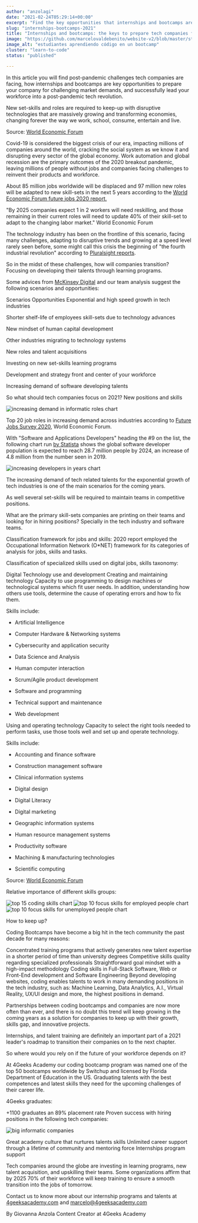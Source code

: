```yaml
---
author: "anzolagi"
date: "2021-02-24T05:29:14+00:00"
excerpt: "Find the key opportunities that internships and bootcamps are have to prepare your company for challenging market demands in a post-pandemic world"
slug: "internships-bootcamps-2021"
title: "Internships and bootcamps: the keys to prepare tech companies for 2021 demands"
image: "https://github.com/marcelovaldebenito/website-v2/blob/master/static/images/blog/internship.jpg?raw=true"
image_alt: "estudiantes aprendiendo código en un bootcamp"
cluster: "learn-to-code"
status: "published"

---
```


In this article you will find post-pandemic challenges tech companies are facing, how internships and bootcamps are key opportunities to prepare your company for challenging market demands, and successfully lead your workforce into a post-pandemic tech revolution. 

New set-skills and roles are required to keep-up with disruptive technologies that are massively growing and transforming economies, changing forever the way we work, school, consume, entertain and live. 


Source: [World Economic Forum](https://www.weforum.org/agenda/2020/10/x-charts-showing-the-jobs-of-a-post-pandemic-future-and-the-skills-you-need-to-get-them)

Covid-19 is considered the biggest crisis of our era, impacting millions of companies around the world, cracking the social system as we know it and disrupting every sector of the global economy. Work automation and global recession are the primary outcomes of the 2020 breakout pandemic, leaving millions of people without jobs and companies facing challenges to reinvent their products and workforce. 

About 85 million jobs worldwide will be displaced and 97 million new roles will be adapted to new skill-sets in the next 5 years according to the [World Economic Forum future jobs 2020 report.](http://www3.weforum.org/docs/WEF_Future_of_Jobs_2020.pdf)

"By 2025 companies expect 1 in 2 workers will need reskilling, and those remaining in their current roles will need to update 40% of their skill-set to adapt to the changing labor market." World Economic Forum 

The technology industry has been on the frontline of this scenario, facing many challenges, adapting to disruptive trends and growing at a speed level rarely seen before, some might call this crisis the beginning of "the fourth industrial revolution" according to [Pluralsight reports](https://www.pluralsight.com/blog/career/tech-in-2025?__cf_chl_captcha_tk__=1621f5c1ee99d500b0e38142beab4208fdc08623-1617048574-0-Aa3vzWjD1_S3izHRbmeZFk60rJUDGgAx7cM5rjhxDIRHTDKyG9FEBG8yWEH4p75HvtNnTubadscWWd4l8vVcKRwoHh-v97AQi9Zj9f0kxYUJBEcSalb2x90Z-wWVsVzTNtahnaqe8fMloYYe19v9mI3b-1d0xkMsWIfWk5UxWMn7G-Hj_aQA4DzDuI2pxFNL2E5YSurVUFCf_xPAV8ZaXCw9ExBuAx1ckZJSmEfCySrv4tCp-8qyhIffP3djifTjHUds7gVToKy5OkRVuFtwiej3CZZdWnz9MDSpgm2LgVaal31nq_cyuI85LUOWV1JxLRtjhaadWIcNWONMhPuURIjI5zIC_disp1Rbsavjh54V8oR_uuH069uG39uCHzPaUnyO4AIq33hToxm1q8CcZaZLbp-EEbAd-sVJafUMSkpvHTGR7bumsnZ7i7dj891_trcZsVclAAyxmdDjr3Z1UxFZs72VrY-APknfeB-WtjKqypRNzFIQD3Yw9fSJcQBDiehVmbwT0L9uXZIVoi_r6KnbioKr6-FfNTRNKVCVWKTtd3XXjMk_pr3WlUg1-DxEzSdprTQLQuY2SlZ7bw6j0xY).

So in the midst of these challenges, how will companies transition? Focusing on developing their talents through learning programs. 

Some advices from [McKinsey Digital](https://www.mckinsey.com/business-functions/mckinsey-digital/how-we-help-clients) and our team analysis suggest the following scenarios and opportunities: 


Scenarios 
Opportunities 
Exponential and high speed growth in tech industries 

Shorter shelf-life of employees skill-sets due to technology advances

New mindset of human capital development

Other industries migrating to technology systems


New roles and talent acquisitions

Investing on new set-skills learning programs

Development and strategy front and center of your workforce 

Increasing demand of software developing talents

 
So what should tech companies focus on 2021? New positions and skills 

![increasing demand in informatic roles chart](https://github.com/marcelovaldebenito/website-v2/blob/master/static/images/blog/graficas-01.jpg?raw=true)

Top 20 job roles in increasing demand across industries according to [Future Jobs Survey 2020](http://www3.weforum.org/docs/WEF_Future_of_Jobs_2020.pdf), World Economic Forum.

With "Software and Applications Developers" heading the #9 on the list, the following chart run [by Statista](https://www.statista.com/statistics/627312/worldwide-developer-population/) shows the global software developer population is expected to reach 28.7 million people by 2024, an increase of 4.8 million from the number seen in 2019.


![increasing developers in years chart](https://github.com/marcelovaldebenito/website-v2/blob/master/static/images/blog/graficas-02.jpg?raw=true)

The increasing demand of tech related talents for the exponential growth of tech industries is one of the main scenarios for the coming years.

As well several set-skills will be required to maintain teams in competitive positions.

What are the primary skill-sets companies are printing on their teams and looking for in  hiring positions? Specially in the tech industry and software teams.

Classification framework for jobs and skills:
2020 report employed the Occupational Information Network (O*NET) framework for its categories of analysis for jobs, skills and tasks. 

Classification of specialized skills used on digital jobs, skills taxonomy: 

Digital
Technology use and development
Creating and maintaining technology
Capacity to use programming to design machines or technological systems which fit user needs. In addition, understanding how others use tools, determine the cause of operating errors and how to fix them. 

Skills include: 

- Artificial Intelligence

- Computer Hardware & Networking systems

- Cybersecurity and application security
- Data Science and Analysis

- Human computer interaction

- Scrum/Agile product development

- Software and programming

- Technical support and maintenance 

- Web development

Using and operating technology
Capacity to select the right tools needed to perform tasks, use those tools well and set up and operate technology. 

Skills include: 

- Accounting and finance software

- Construction management software

- Clinical information systems

- Digital design

- Digital Literacy

- Digital marketing 

- Geographic information systems

- Human resource management systems

- Productivity software 

- Machining & manufacturing technologies 

- Scientific computing 


Source: [World Economic Forum](http://www3.weforum.org/docs/WEF_Future_of_Jobs_2020.pdf)

Relative importance of different skills groups:

![top 15 coding skills chart](https://github.com/marcelovaldebenito/website-v2/blob/master/static/images/blog/graficas-03.jpg?raw=true)
![top 10 focus skills for employed people chart](https://github.com/marcelovaldebenito/website-v2/blob/master/static/images/blog/graficas-04.jpg?raw=true)
![top 10 focus skills for unemployed people chart](https://github.com/marcelovaldebenito/website-v2/blob/master/static/images/blog/graficas-05.jpg?raw=true)

How to keep up?
 
Coding Bootcamps have become a big hit in the tech community the past decade for many reasons: 

Concentrated training programs that actively generates new talent expertise in a shorter period of time than university degrees 
Competitive skills quality regarding specialized professionals 
Straightforward goal mindset with a high-impact methodology 
Coding skills in Full-Stack Software, Web or Front-End development and Software Engineering
Beyond developing websites, coding enables talents to work in many demanding positions in the tech industry, such as: Machine Learning, Data Analytics, A.I., Virtual Reality, UX/UI design and more, the highest positions in demand.


Partnerships between coding bootcamps and companies are now more often than ever, and there is no doubt this trend will keep growing in the coming years as a solution for companies to keep up with their growth, skills gap, and innovative projects. 

Internships, and talent training are definitely an important part of a 2021 leader's roadmap to transition their companies on to the next chapter. 

So where would you rely on if the future of your workforce depends on it? 

At 4Geeks Academy our coding bootcamp program was named one of the top 50 bootcamps worldwide by Switchup and licensed by Florida Department of Education in the US.  Graduating talents with the best competences and latest skills they need for the upcoming challenges of their career life. 

4Geeks graduates:

+1100 graduates an 89% placement rate
Proven success with hiring positions in the following tech companies:

![big informatic companies](https://github.com/marcelovaldebenito/website-v2/blob/master/static/images/blog/graficas-06.png?raw=true)

Great academy culture that nurtures talents skills
Unlimited career support through a lifetime of community and mentoring force
Internships program support


Tech companies around the globe are investing in learning programs, new talent acquisition, and upskilling their teams. Some organizations affirm that by 2025 70% of their workforce will keep training to ensure a smooth transition into the jobs of tomorrow. 

Contact us to know more about our internship programs and talents at [4geeksacademy.com](https://4geeksacademy.com) and [marcelo@4geeksacademy.com](mailto:marcelo@4geeksacademy.com)



By Giovanna Anzola 
Content Creator at 4Geeks Academy

